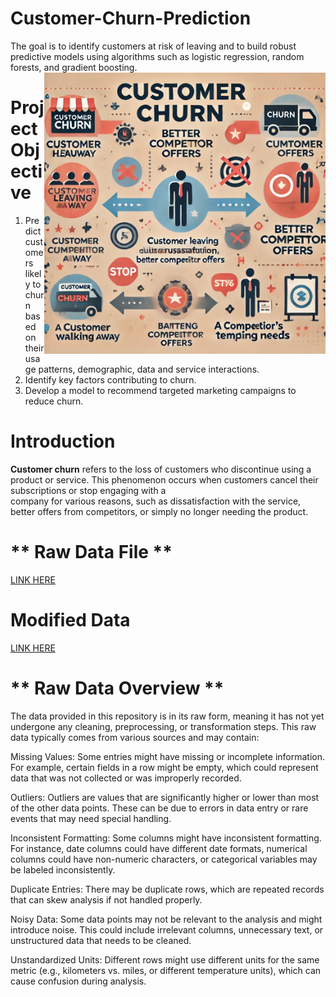 # **Customer-Churn-Prediction**
  The goal is to identify customers at risk of leaving and to build robust predictive models using algorithms such as logistic regression, random forests, and gradient boosting.
<img src="1.webp" align="right" width="450" alt="Description of image">
# **Project Objective**
  1. Predict customers likely to churn based on their usage patterns, demographic, data and service interactions.
  2. Identify key factors contributing to churn.
  3. Develop a model to recommend targeted marketing campaigns to reduce churn.

# **Introduction**
  **Customer churn** refers to the loss of customers who discontinue using a product or service. This phenomenon occurs when customers cancel their subscriptions or stop engaging with a     
  company for various reasons, such as dissatisfaction with the service, better offers from competitors, or simply no longer needing the product.

# ** Raw Data File **
[LINK HERE](https://github.com/Tusharkumar008/Customer-Churn-Prediction/blob/main/Raw%20Data%20Customer-Churn.csv)

# Modified Data 

[LINK HERE](https://github.com/Tusharkumar008/Customer-Churn-Prediction/blob/main/Cleaned%20Data.csv)
# ** Raw Data Overview **
The data provided in this repository is in its raw form, meaning it has not yet undergone any cleaning, preprocessing, or transformation steps. This raw data typically comes from various sources and may contain:

Missing Values: Some entries might have missing or incomplete information. For example, certain fields in a row might be empty, which could represent data that was not collected or was improperly recorded.

Outliers: Outliers are values that are significantly higher or lower than most of the other data points. These can be due to errors in data entry or rare events that may need special handling.

Inconsistent Formatting: Some columns might have inconsistent formatting. For instance, date columns could have different date formats, numerical columns could have non-numeric characters, or categorical variables may be labeled inconsistently.

Duplicate Entries: There may be duplicate rows, which are repeated records that can skew analysis if not handled properly.

Noisy Data: Some data points may not be relevant to the analysis and might introduce noise. This could include irrelevant columns, unnecessary text, or unstructured data that needs to be cleaned.

Unstandardized Units: Different rows might use different units for the same metric (e.g., kilometers vs. miles, or different temperature units), which can cause confusion during analysis.
